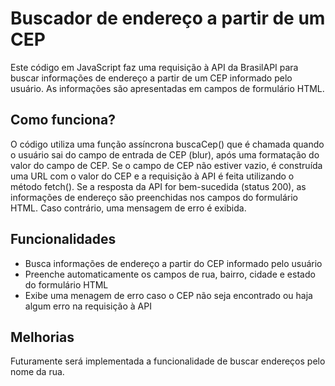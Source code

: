 
# Buscador de endereço a partir de um CEP

Este código em JavaScript faz uma requisição à API da BrasilAPI para buscar informações de endereço a partir de um CEP informado pelo usuário. As informações são apresentadas em campos de formulário HTML.

## Como funciona?

O código utiliza uma função assíncrona buscaCep() que é chamada quando o usuário sai do campo de entrada de CEP (blur), após uma formatação do valor do campo de CEP. Se o campo de CEP não estiver vazio, é construída uma URL com o valor do CEP e a requisição à API é feita utilizando o método fetch(). Se a resposta da API for bem-sucedida (status 200), as informações de endereço são preenchidas nos campos do formulário HTML. Caso contrário, uma mensagem de erro é exibida.
## Funcionalidades

- Busca informações de endereço a partir do CEP informado pelo usuário
- Preenche automaticamente os campos de rua, bairro, cidade e estado do formulário HTML
- Exibe uma menagem de erro caso o CEP não seja encontrado ou haja algum erro na requisição à API



## Melhorias

Futuramente será implementada a funcionalidade de buscar endereços pelo nome da rua.

